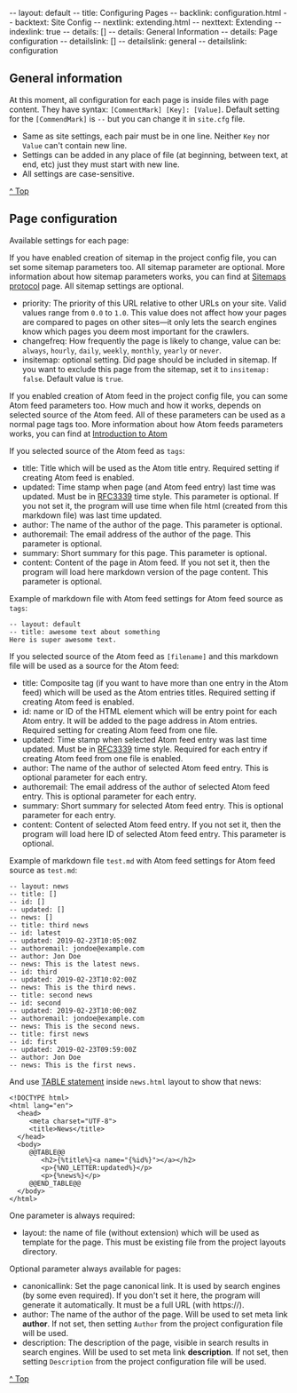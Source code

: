 -- layout: default
-- title: Configuring Pages
-- backlink: configuration.html
-- backtext: Site Config
-- nextlink: extending.html
-- nexttext: Extending
-- indexlink: true
-- details: []
-- details: General Information
-- details: Page configuration
-- detailslink: []
-- detailslink: general
-- detailslink: configuration
## <a name="general"></a>General information
At this moment, all configuration for each page is inside files with page
content. They have syntax: `[CommentMark] [Key]: [Value]`. Default setting
for the `[CommendMark]` is `--` but you can change it in `site.cfg` file.

* Same as site settings, each pair must be in one line. Neither `Key` nor
  `Value` can't contain new line.
* Settings can be added in any place of file (at beginning, between text, at
  end, etc) just they must start with new line.
* All settings are case-sensitive.

<a href="#top">^ Top</a>

## <a name="configuration"></a>Page configuration

Available settings for each page:

If you have enabled creation of sitemap in the project config file, you can
set some sitemap parameters too. All sitemap parameter are optional. More
information about how sitemap parameters works, you can find at
[Sitemaps protocol](https://www.sitemaps.org/protocol.html#xmlTagDefinitions)
page. All sitemap settings are optional.

* priority: The priority of this URL relative to other URLs on your site.
  Valid values range from `0.0` to `1.0`. This value does not affect how your
  pages are compared to pages on other sites—it only lets the search engines
  know which pages you deem most important for the crawlers.
* changefreq: How frequently the page is likely to change, value can be:
  `always`, `hourly`, `daily`, `weekly`, `monthly`, `yearly` or `never`.
* insitemap: optional setting. Did page should be included in sitemap. If you
  want to exclude this page from the sitemap, set it to `insitemap: false`.
  Default value is `true`.

If you enabled creation of Atom feed in the project config file, you can some
Atom feed parameters too. How much and how it works, depends on selected source
of the Atom feed. All of these parameters can be used as a normal page tags too.
More information about how Atom feeds parameters works, you can find at
[Introduction to Atom](https://validator.w3.org/feed/docs/atom.html)

If you selected source of the Atom feed as `tags`:

* title: Title which will be used as the Atom title entry. Required setting if
  creating Atom feed is enabled.
* updated: Time stamp when page (and Atom feed entry) last time was updated.
  Must be in [RFC3339](http://www.faqs.org/rfcs/rfc3339.html) time style. This
  parameter is optional. If you not set it, the program will use time when file
  html (created from this markdown file) was last time updated.
* author: The name of the author of the page. This parameter is optional.
* authoremail: The email address of the author of the page. This parameter is
  optional.
* summary: Short summary for this page. This parameter is optional.
* content: Content of the page in Atom feed. If you not set it, then the
  program will load here markdown version of the page content. This parameter
  is optional.

Example of markdown file with Atom feed settings for Atom feed source as
`tags`:

    -- layout: default
    -- title: awesome text about something
    Here is super awesome text.

If you selected source of the Atom feed as `[filename]` and this markdown file
will be used as a source for the Atom feed:

* title: Composite tag (if you want to have more than one entry in the Atom
  feed) which will be used as the Atom entries titles. Required setting if
  creating Atom feed is enabled.
* id: name or ID of the HTML element which will be entry point for each Atom
  entry. It will be added to the page address in Atom entries. Required
  setting for creating Atom feed from one file.
* updated: Time stamp when selected Atom feed entry was last time updated.
  Must be in [RFC3339](http://www.faqs.org/rfcs/rfc3339.html) time style.
  Required for each entry if creating Atom feed from one file is enabled.
* author: The name of the author of selected Atom feed entry. This is
  optional parameter for each entry.
* authoremail: The email address of the author of selected Atom feed entry.
  This is optional parameter for each entry.
* summary: Short summary for selected Atom feed entry. This is optional
  parameter for each entry.
* content: Content of selected Atom feed entry. If you not set it, then the
  program will load here ID of selected Atom feed entry. This parameter is
  optional.

Example of markdown file `test.md` with Atom feed settings for Atom feed
source as `test.md`:

    -- layout: news
    -- title: []
    -- id: []
    -- updated: []
    -- news: []
    -- title: third news
    -- id: latest
    -- updated: 2019-02-23T10:05:00Z
    -- authoremail: jondoe@example.com
    -- author: Jon Doe
    -- news: This is the latest news.
    -- id: third
    -- updated: 2019-02-23T10:02:00Z
    -- news: This is the third news.
    -- title: second news
    -- id: second
    -- updated: 2019-02-23T10:00:00Z
    -- authoremail: jondoe@example.com
    -- news: This is the second news.
    -- title: first news
    -- id: first
    -- updated: 2019-02-23T09:59:00Z
    -- author: Jon Doe
    -- news: This is the first news.

And use [TABLE statement](http://docs.adacore.com/aws-docs/templates_parser/template_statements.html#table-statement)
inside `news.html` layout to show that news:

    <!DOCTYPE html>
    <html lang="en">
      <head>
         <meta charset="UTF-8">
         <title>News</title>
      </head>
      <body>
         @@TABLE@@
            <h2>{%title%}<a name="{%id%}"></a></h2>
            <p>{%NO_LETTER:updated%}</p>
            <p>{%news%}</p>
         @@END_TABLE@@
      </body>
    </html>

One parameter is always required:

* layout: the name of file (without extension) which will be used as template
  for the page. This must be existing file from the project layouts directory.

Optional parameter always available for pages:

* canonicallink: Set the page canonical link. It is used by search engines
  (by some even required). If you don't set it here, the program will generate
  it automatically. It must be a full URL (with https://).
* author: The name of the author of the page. Will be used to set meta link
  **author**. If not set, then setting `Author` from the project configuration file
  will be used.
* description: The description of the page, visible in search results in search
  engines. Will be used to set meta link **description**. If not set, then setting
  `Description` from the project configuration file will be used.

<a href="#top">^ Top</a>
